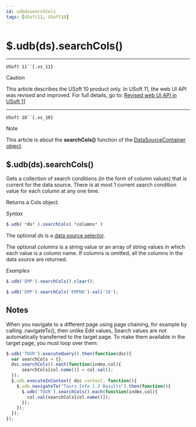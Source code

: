 ```yaml
---
id: udbdssearchCols
tags: [USoft11, USoft10]
---
```

# $.udb(ds).searchCols()



----

`USoft 11``{.vs_11}`

> [!CAUTION]
> This article describes the USoft 10 product only.
> In USoft 11, the web UI API was revised and improved. For full details, go to:
> [Revised web UI API in USoft 11](/docs/Web_and_app_UIs/UDB_udb/Revised_web_UI_API_in_USoft_11.md)

----

`USoft 10``{.vs_10}`

> [!NOTE]
> This article is about the **searchCols()** function of the [DataSourceContainer object](/docs/Web_and_app_UIs/UDB_DataSourceContainer).

## **$.udb(ds).searchCols()**

Gets a collection of search conditions (in the form of column values) that is current for the data source. There is at most 1 current search condition value for each column at any one time.

Returns a Cols object.

*Syntax*

```js
$.udb( *ds* ).searchCols( *columns* )
```

The optional *ds* is a [data source selector](/docs/Web_and_app_UIs/UDB_DataSourceMetaContainer/UDB_DataSourceMetaContainer_object.md).

The optional *columns* is a string value or an array of string values in which each value is a column name. If columns is omitted, all the columns in the data source are returned.

*Examples*

```js
$.udb('EMP').searchCols().clear();
```

```js
$.udb('EMP').searchCols('EMPNO').val('10');
```

## Notes

When you navigate to a different page using page chaining, for example by calling .navigateTo(), then unlike Edit values, Search values are not automatically transferred to the target page. To make them available in the target page, you must loop over them:

```js
$.udb('TOUR').executeQuery().then(function(dsc){
  var searchCols = {};  
  dsc.searchCols().each(function(index,col){
      searchCols[col.name()] = col.val();
  });
  $.udb.executeInContext( dsc.context, function(){
    $.udb.navigateTo("Tours Info 1.2 Results").then(function(){
      $.udb('TOUR').searchCols().each(function(index,col){
        col.val(searchCols[col.name()]);
      });
    });
  });
});
```

 